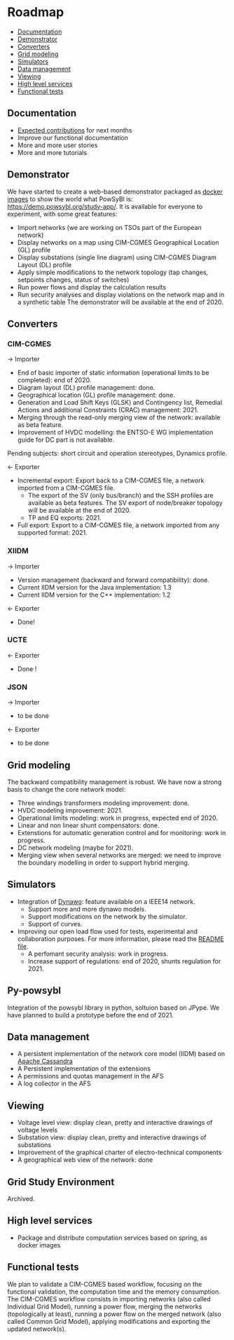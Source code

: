 # Roadmap

* [Documentation](#documentation)
* [Demonstrator](#demonstrator)
* [Converters](#converters)
* [Grid modeling](#grid-modeling)
* [Simulators](#simulators)
* [Data management](#data-management)
* [Viewing](#viewing)
* [High level services](#high-level-services)
* [Functional tests](#functional-tests)


## Documentation
- [Expected contributions](https://github.com/powsybl/powsybl.github.io/blob/master/pages/todo/expected-contributions.md) for next months
- Improve our functional documentation
- More and more user stories
- More and more tutorials

## Demonstrator
We have started to create a web-based demonstrator packaged as [docker images](https://hub.docker.com/search?q=powsybl&type=image) to show the world what PowSyBl is: https://demo.powsybl.org/study-app/. It is available for everyone to experiment, with some great features:
- Import networks (we are working on TSOs part of the European network)
- Display networks on a map using CIM-CGMES Geographical Location (GL) profile
- Display substations (single line diagram) using CIM-CGMES Diagram Layout (DL) profile
- Apply simple modifications to the network topology (tap changes, setpoints changes, status of switches)
- Run power flows and display the calculation results
- Run security analyses and display violations on the network map and in a synthetic table
The demonstrator will be available at the end of 2020.

## Converters

### CIM-CGMES
&rarr; Importer
- End of basic importer of static information (operational limits to be completed): end of 2020.
- Diagram layout (DL) profile management: done.
- Geographical location (GL) profile management: done.
- Generation and Load Shift Keys (GLSK) and Contingency list, Remedial Actions and additional Constraints (CRAC) management: 2021.
- Merging through the read-only merging view of the network: available as beta feature.
- Improvement of HVDC modelling: the ENTSO-E WG implementation guide for DC part is not available.

Pending subjects: short circuit and operation stereotypes, Dynamics profile. 

&larr; Exporter
- Incremental export: Export back to a CIM-CGMES file, a network imported from a CIM-CGMES file. 
    - The export of the SV (only bus/branch) and the SSH profiles are available as beta features. The SV export of node/breaker topology will be available at the end of 2020.
    - TP and EQ exports: 2021.
- Full export: Export to a CIM-CGMES file, a network imported from any supported format: 2021.

### XIIDM
&rarr; Importer
- Version management (backward and forward compatibility): done.
- Current IIDM version for the Java implementation: 1.3
- Current IIDM version for the C++ implementation: 1.2

&larr; Exporter
- Done!

### UCTE
&larr; Exporter
- Done !

### JSON
&rarr; Importer
- to be done

&larr; Exporter
- to be done

## Grid modeling
The backward compatibility management is robust. We have now a strong basis to change the core network model:
- Three windings transformers modeling improvement: done.
- HVDC modeling improvement: 2021.
- Operational limits modeling: work in progress, expected end of 2020.
- Linear and non linear shunt compensators: done.
- Extenstions for automatic generation control and for monitoring: work in progress.
- DC network modeling (maybe for 2021).
- Merging view when several networks are merged: we need to improve the boundary modelling in order to support hybrid merging.

## Simulators
- Integration of [Dynawo](https://dynawo.github.io): feature available on a IEEE14 network.
    - Support more and more dynawo models.
    - Support modifications on the network by the simulator.
    - Support of curves. 
- Improving our open load flow used for tests, experimental and collaboration purposes. For more information, please read the [README file](https://github.com/powsybl/powsybl-open-loadflow/blob/master/README.md).
    - A perfomant security analysis: work in progress.
    - Increase support of regulations: end of 2020, shunts regulation for 2021.
   
## Py-powsybl
Integration of the powsybl library in python, soltuion based on JPype. We have planned to build a prototype before the end of 2021.

    
## Data management
- A persistent implementation of the network core model (IIDM) based on [Apache Cassandra](http://cassandra.apache.org)
- A Persistent implementation of the extensions
- A permissions and quotas management in the AFS
- A log collector in the AFS

## Viewing
- Voltage level view: display clean, pretty and interactive drawings of voltage levels
- Substation view: display clean, pretty and interactive drawings of substations
- Improvement of the graphical charter of electro-technical components
- A geographical web view of the network: done

## Grid Study Environment
Archived.

## High level services
- Package and distribute computation services based on spring, as docker images

## Functional tests
We plan to validate a CIM-CGMES based workflow, focusing on the functional validation, the computation time and the memory consumption. The CIM-CGMES workflow consists in importing networks (also called Individual Grid Model), running a power flow, merging the networks (topologically at least), running a power flow on the merged network (also called Common Grid Model), applying modifications and exporting the updated network(s).
